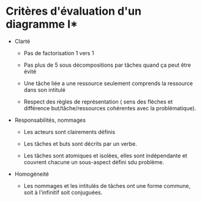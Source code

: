 # Critères d'évaluation d'un diagramme I*

* Clarté

	* Pas de factorisation 1 vers 1

	* Pas plus de 5 sous décompositions par tâches quand ça peut être évité

	* Une tâche liée a une ressource seulement comprends la ressource dans son intitulé

	* Respect des règles de représentation ( sens des flèches et différence but/tâche/ressources cohérentes avec la problématique).

* Responsabilités, nommages

	* Les acteurs sont clairements définis

	* Les tâches et buts sont décrits par un verbe.

	* Les tâches sont atomiques et isolées, elles sont indépendante et couvrent chacune un sous-aspect défini sdu problème.

* Homogéneité

	* Les nommages et les intitulés de tâches ont une forme commune, soit à l'infinitif soit conjuguées.

